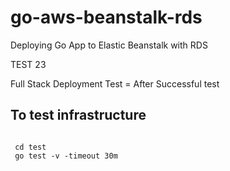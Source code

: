 # go-aws-beanstalk-rds
Deploying Go App to Elastic Beanstalk with RDS

TEST 23

Full Stack Deployment Test = After Successful test

## To test infrastructure
``` 

 cd test 
 go test -v -timeout 30m
